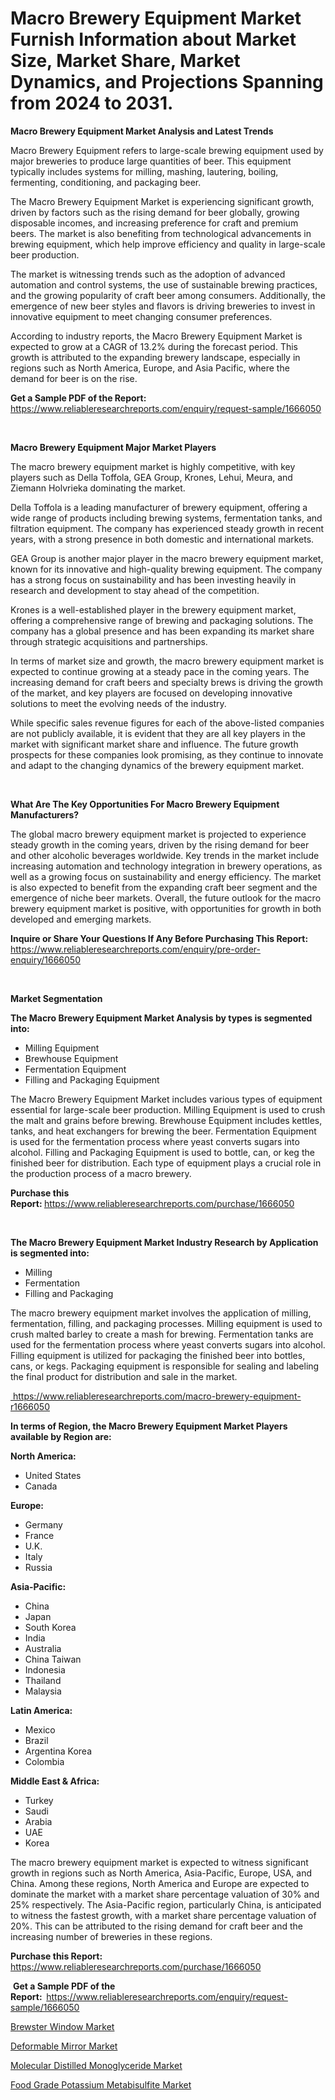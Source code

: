 <p><h1>Macro Brewery Equipment Market Furnish Information about Market Size, Market Share, Market Dynamics, and Projections Spanning from 2024 to 2031.</h1></p><p><strong>Macro Brewery Equipment Market Analysis and Latest Trends</strong></p>
<p><p>Macro Brewery Equipment refers to large-scale brewing equipment used by major breweries to produce large quantities of beer. This equipment typically includes systems for milling, mashing, lautering, boiling, fermenting, conditioning, and packaging beer.</p><p>The Macro Brewery Equipment Market is experiencing significant growth, driven by factors such as the rising demand for beer globally, growing disposable incomes, and increasing preference for craft and premium beers. The market is also benefiting from technological advancements in brewing equipment, which help improve efficiency and quality in large-scale beer production.</p><p>The market is witnessing trends such as the adoption of advanced automation and control systems, the use of sustainable brewing practices, and the growing popularity of craft beer among consumers. Additionally, the emergence of new beer styles and flavors is driving breweries to invest in innovative equipment to meet changing consumer preferences.</p><p>According to industry reports, the Macro Brewery Equipment Market is expected to grow at a CAGR of 13.2% during the forecast period. This growth is attributed to the expanding brewery landscape, especially in regions such as North America, Europe, and Asia Pacific, where the demand for beer is on the rise.</p></p>
<p><strong>Get a Sample PDF of the Report:&nbsp;</strong> <a href="https://www.reliableresearchreports.com/enquiry/request-sample/1666050">https://www.reliableresearchreports.com/enquiry/request-sample/1666050</a></p>
<p>&nbsp;</p>
<p><strong>Macro Brewery Equipment Major Market Players</strong></p>
<p><p>The macro brewery equipment market is highly competitive, with key players such as Della Toffola, GEA Group, Krones, Lehui, Meura, and Ziemann Holvrieka dominating the market. </p><p>Della Toffola is a leading manufacturer of brewery equipment, offering a wide range of products including brewing systems, fermentation tanks, and filtration equipment. The company has experienced steady growth in recent years, with a strong presence in both domestic and international markets. </p><p>GEA Group is another major player in the macro brewery equipment market, known for its innovative and high-quality brewing equipment. The company has a strong focus on sustainability and has been investing heavily in research and development to stay ahead of the competition. </p><p>Krones is a well-established player in the brewery equipment market, offering a comprehensive range of brewing and packaging solutions. The company has a global presence and has been expanding its market share through strategic acquisitions and partnerships. </p><p>In terms of market size and growth, the macro brewery equipment market is expected to continue growing at a steady pace in the coming years. The increasing demand for craft beers and specialty brews is driving the growth of the market, and key players are focused on developing innovative solutions to meet the evolving needs of the industry. </p><p>While specific sales revenue figures for each of the above-listed companies are not publicly available, it is evident that they are all key players in the market with significant market share and influence. The future growth prospects for these companies look promising, as they continue to innovate and adapt to the changing dynamics of the brewery equipment market.</p></p>
<p>&nbsp;</p>
<p><strong>What Are The Key Opportunities For Macro Brewery Equipment Manufacturers?</strong></p>
<p><p>The global macro brewery equipment market is projected to experience steady growth in the coming years, driven by the rising demand for beer and other alcoholic beverages worldwide. Key trends in the market include increasing automation and technology integration in brewery operations, as well as a growing focus on sustainability and energy efficiency. The market is also expected to benefit from the expanding craft beer segment and the emergence of niche beer markets. Overall, the future outlook for the macro brewery equipment market is positive, with opportunities for growth in both developed and emerging markets.</p></p>
<p><strong>Inquire or Share Your Questions If Any Before Purchasing This Report:</strong> <a href="https://www.reliableresearchreports.com/enquiry/pre-order-enquiry/1666050">https://www.reliableresearchreports.com/enquiry/pre-order-enquiry/1666050</a></p>
<p>&nbsp;</p>
<p><strong>Market Segmentation</strong></p>
<p><strong>The Macro Brewery Equipment Market Analysis by types is segmented into:</strong></p>
<p><ul><li>Milling Equipment</li><li>Brewhouse Equipment</li><li>Fermentation Equipment</li><li>Filling and Packaging Equipment</li></ul></p>
<p><p>The Macro Brewery Equipment Market includes various types of equipment essential for large-scale beer production. Milling Equipment is used to crush the malt and grains before brewing. Brewhouse Equipment includes kettles, tanks, and heat exchangers for brewing the beer. Fermentation Equipment is used for the fermentation process where yeast converts sugars into alcohol. Filling and Packaging Equipment is used to bottle, can, or keg the finished beer for distribution. Each type of equipment plays a crucial role in the production process of a macro brewery.</p></p>
<p><strong>Purchase this Report:&nbsp;</strong><a href="https://www.reliableresearchreports.com/purchase/1666050">https://www.reliableresearchreports.com/purchase/1666050</a></p>
<p>&nbsp;</p>
<p><strong>The Macro Brewery Equipment Market Industry Research by Application is segmented into:</strong></p>
<p><ul><li>Milling</li><li>Fermentation</li><li>Filling and Packaging</li></ul></p>
<p><p>The macro brewery equipment market involves the application of milling, fermentation, filling, and packaging processes. Milling equipment is used to crush malted barley to create a mash for brewing. Fermentation tanks are used for the fermentation process where yeast converts sugars into alcohol. Filling equipment is utilized for packaging the finished beer into bottles, cans, or kegs. Packaging equipment is responsible for sealing and labeling the final product for distribution and sale in the market.</p></p>
<p><a href="https://www.reliableresearchreports.com/macro-brewery-equipment-r1666050">&nbsp;https://www.reliableresearchreports.com/macro-brewery-equipment-r1666050</a></p>
<p><strong>In terms of Region, the Macro Brewery Equipment Market Players available by Region are:</strong></p>
<p>
    <p> <strong> North America: </strong>
        <ul>
            <li>United States</li>
            <li>Canada</li>
        </ul>
        </p> 
    <p> <strong> Europe: </strong>
        <ul>
            <li>Germany</li>
            <li>France</li>
            <li>U.K.</li>
            <li>Italy</li>
            <li>Russia</li>
        </ul>
        </p> 
    <p> <strong> Asia-Pacific: </strong>
        <ul>
            <li>China</li>
            <li>Japan</li>
            <li>South Korea</li>
            <li>India</li>
            <li>Australia</li>
            <li>China Taiwan</li>
            <li>Indonesia</li>
            <li>Thailand</li>
            <li>Malaysia</li>
        </ul>
        </p> 
    <p> <strong> Latin America: </strong>
        <ul>
            <li>Mexico</li>
            <li>Brazil</li>
            <li>Argentina Korea</li>
            <li>Colombia</li>
        </ul>
        </p> 
    <p> <strong> Middle East & Africa: </strong>
        <ul>
            <li>Turkey</li>
            <li>Saudi</li>
            <li>Arabia</li>
            <li>UAE</li>
            <li>Korea</li>
        </ul>
    </p>
    </p>
<p><p>The macro brewery equipment market is expected to witness significant growth in regions such as North America, Asia-Pacific, Europe, USA, and China. Among these regions, North America and Europe are expected to dominate the market with a market share percentage valuation of 30% and 25% respectively. The Asia-Pacific region, particularly China, is anticipated to witness the fastest growth, with a market share percentage valuation of 20%. This can be attributed to the rising demand for craft beer and the increasing number of breweries in these regions.</p></p>
<p><strong>Purchase this Report: </strong><a href="https://www.reliableresearchreports.com/purchase/1666050">https://www.reliableresearchreports.com/purchase/1666050</a></p>
<p>&nbsp;<strong>Get a Sample PDF of the Report:&nbsp;&nbsp;</strong><a href="https://www.reliableresearchreports.com/enquiry/request-sample/1666050">https://www.reliableresearchreports.com/enquiry/request-sample/1666050</a></p>
<p><strong></strong></p>
<p><p><a href="https://github.com/janetchuadff364/Market-Research-Report-List-1/blob/main/brewster-window-market.md">Brewster Window Market</a></p><p><a href="https://github.com/btwcqfvq34/Market-Research-Report-List-1/blob/main/deformable-mirror-market.md">Deformable Mirror Market</a></p><p><a href="https://issuu.com/reportprime-2/docs/molecular-distilled-monoglyceride-market-size-2030">Molecular Distilled Monoglyceride Market</a></p><p><a href="https://issuu.com/reportprime-2/docs/food-grade-potassium-metabisulfite-market-size-203">Food Grade Potassium Metabisulfite Market</a></p></p>